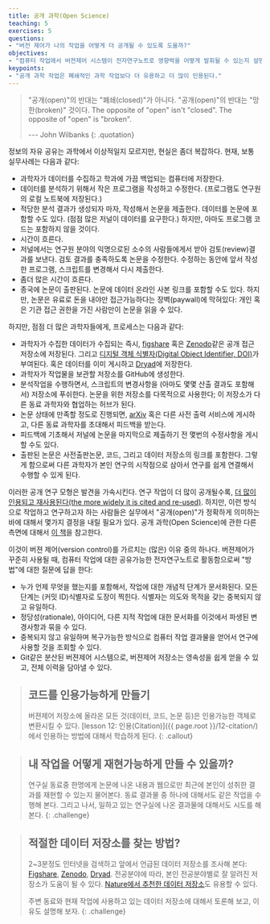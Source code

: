 ```yaml
---
title: 공개 과학(Open Science)
teaching: 5
exercises: 5
questions:
- "버전 제어가 나의 작업을 어떻게 더 공개될 수 있도록 도울까?"
objectives:
- "컴퓨터 작업에서 버젼제어 시스템이 전자연구노트로 영향력을 어떻게 발휘될 수 있는지 설명한다."
keypoints:
- "공개 과학 작업은 폐쇄적인 과학 작업보다 더 유용하고 더 많이 인용된다."
---
```


> "공개(open)"의 반대는 "폐쇄(closed)"가 아니다. 
> "공개(open)"의 반대는 "망한(broken)" 것이다.
> The opposite of "open" isn't "closed".
> The opposite of "open" is "broken".
>
> --- John Wilbanks
{: .quotation}

정보의 자유 공유는 과학에서 이상적일지 모르지만, 현실은 좀더 복잡하다. 현재, 보통 실무사례는 다음과 같다:

*   과학자가 데이터를 수집하고 학과에 가끔 백업되는 컴퓨터에 저장한다.
*   데이터를 분석하기 위해서 작은 프로그램을 작성하고 수정한다. (프로그램도 연구원의 로컬 노트북에 저장된다.)
*   적당한 분석 결과가 생성되자 마자, 작성해서 논문을 제출한다. 
    데이터를 논문에 포함할 수도 있다. (점점 많은 저널이 데이터를 요구한다.) 하지만, 아마도 프로그램 코드는 포함하지 않을 것이다.
*   시간이 흐른다.
*   저널에서는 연구원 분야의 익명으로된 소수의 사람들에게서 받아 검토(review)결과를 보낸다. 검토 결과를 충족하도록 논문을 수정한다. 
    수정하는 동안에 앞서 작성한 프로그램, 스크립트를 변경해서 다시 제출한다.
*   좀더 많은 시간이 흐른다.
*   종국에 논문이 출판된다. 
    논문에 데이터 온라인 사본 링크를 포함할 수도 있다. 
    하지만, 논문은 유료로 돈을 내야만 접근가능하다는 장벽(paywall)에 막혀있다:
    개인 혹은 기관 접근 권한을 가진 사람만이 논문을 읽을 수 있다.

하지만, 점점 더 많은 과학자들에게, 프로세스는 다음과 같다:

*   과학자가 수집한 데이터가 수집되는 즉시, [figshare](http://figshare.com/) 혹은 [Zenodo](http://zenodo.org)같은 공개 접근 저장소에 저장된다. 
    그리고 [디지털 객체 식별자(Digital Object Identifier, DOI)](https://en.wikipedia.org/wiki/Digital_object_identifier)가 부여된다.
    혹은 데이터를 이미 게시하고 [Dryad](http://datadryad.org/)에 저장한다.
*   과학자가 작업물을 보관할 저장소를 GitHub에 생성한다.
*   분석작업을 수행하면서, 스크립트의 변경사항을 (아마도 몇몇 산출 결과도 포함해서) 저장소에 푸쉬한다. 
    논문을 위한 저장소를 다목적으로 사용한다; 이 저장소가 다른 동료 과학자와 협업하는 허브가 된다.
*   논문 상태에 만족할 정도로 진행되면, 
    [arXiv](http://arxiv.org/) 혹은 다른 사전 출력 서비스에 게시하고, 다른 동료 과학자를 초대해서 피드백을 받는다.
*   피드백에 기초해서 저널에 논문을 마지막으로 제출하기 전 몇번의 수정사항을 게시할 수도 있다.
*   출판된 논문은 사전출판논문, 코드, 그리고 데이터 저장소의 링크를 포함한다. 
    그렇게 함으로써 다른 과학자가 본인 연구의 시작점으로 삼아서 연구를 쉽게 연결해서 수행할 수 있게 된다.

이러한 공개 연구 모형은 발견을 가속시킨다. 
연구 작업이 더 많이 공개될수록, 
[더 많이 인용되고 재사용된다(the more widely it is cited and re-used)](http://dx.doi.org/10.1371/journal.pone.0000308). 
하지만, 이런 방식으로 작업하고 연구하고자 하는 사람들은 실무에서 "공개(open)"가 정확하게 의미하는 바에 대해서 몇가지 결정을 내릴 필요가 있다.
공개 과학(Open Science)에 관한 다른 측면에 대해서 [이 책](https://link.springer.com/book/10.1007/978-3-319-00026-8)을 참고한다.

이것이 버젼 제어(version control)를 가르치는 (많은) 이유 중의 하나다.
버젼제어가 꾸준히 사용될 때,
컴퓨터 작업에 대한 공유가능한 전자연구노트로 활동함으로써 "방법"에 대한 질문에 답을 한다:
    

*   누가 언제 무엇을 했는지를 포함해서, 작업에 대한 개념적 단계가 문서화된다.
    모든 단계는 (커밋 ID)식별자로 도장이 찍힌다. 식별자는 의도와 목적을 갖는 중복되지 않고 유일하다.
*   정당성(rationale), 아이디어, 다른 지적 작업에 대한 문서화를 이것에서 파생된 변경사항과 묶을 수 있다.
*   중복되지 않고 유일하며 복구가능한 방식으로 컴퓨터 작업 결과물을 얻어서 연구에 사용할 것을 조회할 수 있다.
*   Git같은 분산된 버젼제어 시스템으로, 
    버젼제어 저장소는 영속성을 쉽게 얻을 수 있고, 전체 이력을 담아낼 수 있다.



> ## 코드를 인용가능하게 만들기 
>
> 버젼제어 저장소에 올라온 모든 것(데이터, 코드, 논문 등)은 인용가능한 객체로 변환시킬 수 있다.
> [lesson 12: 인용(Citation)]({{ page.root }}/12-citation/)에서 인용하는 방법에 대해서 학습하게 된다.
{: .callout}

> ## 내 작업을 어떻게 재현가능하게 만들 수 있을까?
>
> 연구실 동료중 한명에게 논문에 나온 내용과 웹으로만 
> 최근에 본인이 성취한 결과를 재현할 수 있는지 물어본다.
> 동료 결과물 중 하나에 대해서도 같은 작업을 수행해 본다.
> 그리고 나서, 일하고 있는 연구실에 나온 결과물에 대해서도
> 시도를 해본다.
{: .challenge}

> ## 적절한 데이터 저장소를 찾는 방법?
>
> 2~3분정도 인터넷을 검색하고 앞에서 언급된 데이터 저장소를 조사해 본다:
> [Figshare](https://figshare.com/), [Zenodo](https://zenodo.org),
> [Dryad](https://datadryad.org/). 
> 전공분야에 따라, 본인 전공분야별로 잘 알려진 저장소가 도움이 될 수 있다.
> [Nature에서 추천한 데이터 저장소](https://www.nature.com/sdata/data-policies/repositories)도 
> 유용할 수 있다.
> 
> 주변 동료와 현재 작업에 사용하고 있는 데이터 저장소에 대해서 토론해 보고,
> 이유도 설명해 보자.
{: .challenge}
